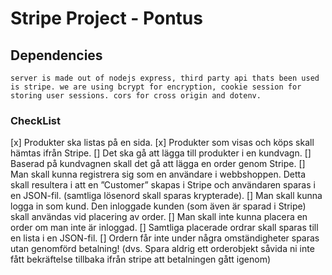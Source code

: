 # Stripe Project - Pontus

## Dependencies
    server is made out of nodejs express, third party api thats been used is stripe. we are using bcrypt for encryption, cookie session for storing user sessions. cors for cross origin and dotenv.

### CheckList
[x] Produkter ska listas på en sida. 
[x] Produkter som visas och köps skall hämtas ifrån Stripe.
[] Det ska gå att lägga till produkter i en kundvagn.
[] Baserad på kundvagnen skall det gå att lägga en order genom Stripe.
[] Man skall kunna registrera sig som en användare i webbshoppen. 
    Detta skall resultera i att en ”Customer” skapas i Stripe och användaren sparas i en JSON-fil. 
    (samtliga lösenord skall sparas krypterade).
[] Man skall kunna logga in som kund. 
    Den inloggade kunden (som även är sparad i Stripe) skall användas vid placering av order.
[] Man skall inte kunna placera en order om man inte är inloggad.
[] Samtliga placerade ordrar skall sparas till en lista i en JSON-fil.
[] Ordern får inte under några omständigheter sparas utan genomförd betalning! 
    (dvs. Spara aldrig ett orderobjekt såvida ni inte fått bekräftelse tillbaka ifrån stripe att betalningen gått igenom)